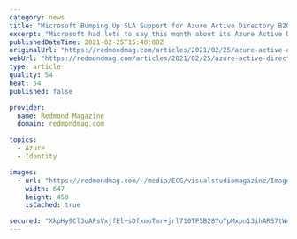 ```yaml
---
category: news
title: "Microsoft Bumping Up SLA Support for Azure Active Directory B2C Service"
excerpt: "Microsoft had lots to say this month about its Azure Active Directory service. Organizations can look forward to a coming new B2C service-level agreement (SLA). They're also getting deprecated support in the Azure Kubernetes Service."
publishedDateTime: 2021-02-25T15:40:00Z
originalUrl: "https://redmondmag.com/articles/2021/02/25/azure-active-directory-b2c-sla.aspx"
webUrl: "https://redmondmag.com/articles/2021/02/25/azure-active-directory-b2c-sla.aspx"
type: article
quality: 54
heat: 54
published: false

provider:
  name: Redmond Magazine
  domain: redmondmag.com

topics:
  - Azure
  - Identity

images:
  - url: "https://redmondmag.com/-/media/ECG/visualstudiomagazine/Images/introimages/Upgrade2.jpg"
    width: 647
    height: 450
    isCached: true

secured: "XkpHy9Cl3oAFsVxjfEl+sDfxmoTmr+jrl710TF5B28YoTpMxpn13ihARS7tW4aDy2ihWf7CHqcSG2Y8BdOlBZdU9g/g9nUHJS/c3Dy8z+2Ed3kwgYSNj4yBzJ18QikrUHW9mWS+/S9J3WR9GxUTI6Md+TOWfJfMbaZYRo4qY+L1C3NSVV46gMijQUsKwK7EPFprdNZFo606GzvAwKo7b4952T1QKbvNSQhltSBkUveJVYtegmRpb5WOU3rVgetzi1DURs7kO2VXH5FQe8x5/GtXQ83zslBgRYhq0FlsmyGAjpQ4tNnP6IfoVEgnATRfSlX9+HvZiGigIlDfWZYM6iXlVEIw/dGR2SrmWtfkbR6E=;QAu5ceiKjz9WSLOGDKcZWw=="
---
```


